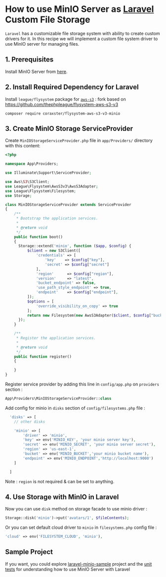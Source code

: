 # How to use MinIO Server as [Laravel](https://laravel.com) Custom File Storage
`Laravel` has a customizable file storage system with ability to create custom drivers for it. In this recipe we will implement a custom file system driver to use MinIO server for managing files.

## 1. Prerequisites
Install MinIO Server from [here](https://www.min.io/download).

## 2. Install Required Dependency for Laravel
Install `league/flysystem` package for [`aws-s3`](https://github.com/coraxster/flysystem-aws-s3-v3-minio)  :
fork based on https://github.com/thephpleague/flysystem-aws-s3-v3
```
composer require coraxster/flysystem-aws-s3-v3-minio
```

## 3. Create MinIO Storage ServiceProvider
Create `MinIOStorageServiceProvider.php` file in `app/Providers/` directory with this content:

```php
<?php

namespace App\Providers;

use Illuminate\Support\ServiceProvider;

use Aws\S3\S3Client;
use League\Flysystem\AwsS3v3\AwsS3Adapter;
use League\Flysystem\Filesystem;
use Storage;

class MinIOStorageServiceProvider extends ServiceProvider
{
    /**
     * Bootstrap the application services.
     *
     * @return void
     */
    public function boot()
    {
      Storage::extend('minio', function ($app, $config) {
          $client = new S3Client([
              'credentials' => [
                  'key'    => $config["key"],
                  'secret' => $config["secret"]
              ],
              'region'      => $config["region"],
              'version'     => "latest",
              'bucket_endpoint' => false,
              'use_path_style_endpoint' => true,
              'endpoint'    => $config["endpoint"],
          ]);
          $options = [
              'override_visibility_on_copy' => true
          ];
          return new Filesystem(new AwsS3Adapter($client, $config["bucket"], '', $options));
      });
    }

    /**
     * Register the application services.
     *
     * @return void
     */
    public function register()
    {

    }
}
```

Register service provider by adding this line in `config/app.php` on `providers` section :
```php
App\Providers\MinIOStorageServiceProvider::class
```

Add config for minio in `disks` section of `config/filesystems.php` file :

```php
  'disks' => [
    // other disks

    'minio' => [
        'driver' => 'minio',
        'key' => env('MINIO_KEY', 'your minio server key'),
        'secret' => env('MINIO_SECRET', 'your minio server secret'),
        'region' => 'us-east-1',
        'bucket' => env('MINIO_BUCKET','your minio bucket name'),
        'endpoint' => env('MINIO_ENDPOINT','http://localhost:9000')
    ]

  ]
```
Note : `region` is not required & can be set to anything.

## 4. Use Storage with MinIO in Laravel
Now you can use `disk` method on storage facade to use minio driver :
```php
Storage::disk('minio')->put('avatars/1', $fileContents);
```
Or you can set default cloud driver to `minio` in `filesystems.php` config file :
```php
'cloud' => env('FILESYSTEM_CLOUD', 'minio'),
```

## Sample Project
If you want, you could explore [laravel-minio-sample](https://github.com/m2sh/laravel-minio-sample) project and the  [unit tests](https://github.com/m2sh/laravel-minio-sample/blob/master/tests/Unit/MinIOStorageTest.php) for understanding how to use MinIO Server with Laravel
